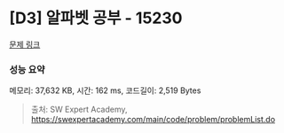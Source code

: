 # [D3] 알파벳 공부 - 15230 

[문제 링크](https://swexpertacademy.com/main/code/problem/problemDetail.do?contestProbId=AYLnMQT6vPADFATf) 

### 성능 요약

메모리: 37,632 KB, 시간: 162 ms, 코드길이: 2,519 Bytes



> 출처: SW Expert Academy, https://swexpertacademy.com/main/code/problem/problemList.do